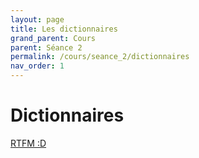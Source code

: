 ```yaml
---
layout: page
title: Les dictionnaires
grand_parent: Cours
parent: Séance 2
permalink: /cours/seance_2/dictionnaires
nav_order: 1
---
```


<link rel="icon" href="/img/logo.png">

# __Dictionnaires__

<a href = "https://www.programiz.com/python-programming/dictionary">RTFM :D</a>